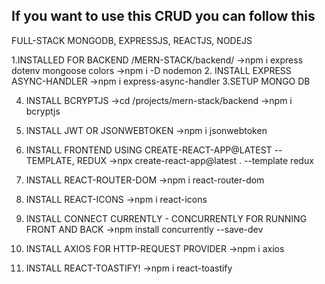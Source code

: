 If you want to use this CRUD you can follow this 
----------------------------------------------------------------------------------------------------------------------------------------------------------------------------------------
FULL-STACK MONGODB, EXPRESSJS, REACTJS, NODEJS

1.INSTALLED FOR BACKEND
/MERN-STACK/backend/
->npm i express dotenv mongoose colors
->npm i -D nodemon 
2. INSTALL EXPRESS ASYNC-HANDLER 
->npm i express-async-handler
3.SETUP MONGO DB

4. INSTALL BCRYPTJS 
->cd /projects/mern-stack/backend
->npm i bcryptjs

5. INSTALL JWT OR JSONWEBTOKEN
->npm i jsonwebtoken

6. INSTALL FRONTEND USING CREATE-REACT-APP@LATEST --TEMPLATE, REDUX
    ->npx create-react-app@latest . --template redux

7. INSTALL REACT-ROUTER-DOM
    ->npm i react-router-dom


8. INSTALL REACT-ICONS 
    ->npm i react-icons

9. INSTALL CONNECT CURRENTLY - CONCURRENTLY FOR RUNNING FRONT AND BACK 
->npm install concurrently --save-dev


10. INSTALL AXIOS FOR HTTP-REQUEST PROVIDER
->npm i axios

11. INSTALL REACT-TOASTIFY!
->npm i react-toastify
